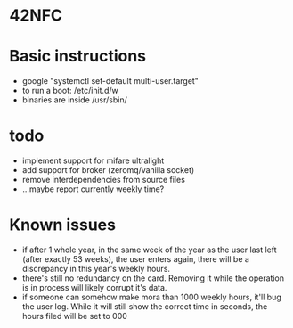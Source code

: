 # 42NFC

# Basic instructions
* google "systemctl set-default multi-user.target"
* to run a boot: /etc/init.d/w
* binaries are inside /usr/sbin/

# todo
* implement support for mifare ultralight
* add support for broker (zeromq/vanilla socket)
* remove interdependencies from source files
* ...maybe report currently weekly time?

# Known issues
* if after 1 whole year, in the same week of the year as the user last left (after exactly 53 weeks), the user enters again, there will be a discrepancy in this year's weekly hours.
* there's still no redundancy on the card. Removing it while the operation is in process will likely corrupt it's data.
* if someone can somehow make mora than 1000 weekly hours, it'll bug the user log. While it will still show the correct time in seconds, the hours filed will be set to 000